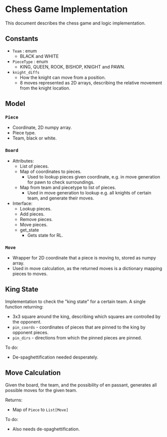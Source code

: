 # Chess Game Implementation

This document describes the chess game and logic implementation.

## Constants

- `Team` : enum
  - BLACK and WHITE
- `PieceType` : enum
  - KING, QUEEN, ROOK, BISHOP, KNIGHT and PAWN.
- `knight_diffs`
  - How the knight can move from a position.
  - 8 moves represented as 2D arrays, describing the relative movement from the knight location.

## Model

### `Piece`
- Coordinate, 2D numpy array.
- Piece type.
- Team, black or white.

### `Board`
- Attributes:
  - List of pieces.
  - Map of coordinates to pieces.
    - Used to lookup pieces given coordinate, e.g. in move generation for pawn to check surroundings.
  - Map from team and piecetype to list of pieces.
    - Used in move generation to lookup e.g. all knights of certain team, and generate their moves.
- Interface:
  - Lookup pieces.
  - Add pieces.
  - Remove pieces.
  - Move pieces.
  - get_state
    - Gets state for RL.

### `Move`
- Wrapper for 2D coordinate that a piece is moving to, stored as numpy array.
- Used in move calculation, as the returned moves is a dictionary mapping pieces to moves.

## King State

Implementation to check the "king state" for a certain team. A single function returning:
- 3x3 square around the king, describing which squares are controlled by the opponent.
- `pin_coords` - coordinates of pieces that are pinned to the king by opponent pieces.
- `pin_dirs` - directions from which the pinned pieces are pinned.

To do:
- De-spaghettification needed desperately.

## Move Calculation

Given the board, the team, and the possibility of en passant, generates all possible moves for the given team.

Returns:
- Map of `Piece` to `List[Move]`

To do:
- Also needs de-spaghettification.
